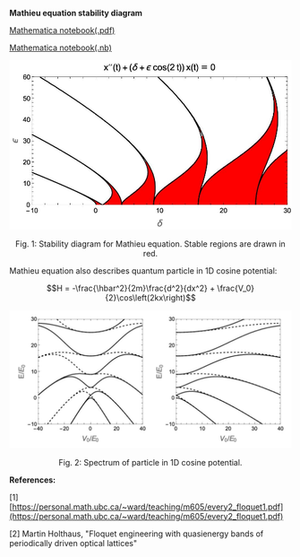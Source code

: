 __Mathieu equation stability diagram__

[Mathematica notebook(.pdf)](https://github.com/mgoloshchapov/Portfolio/blob/master/projects/Mathieu/Mathieu_notebook.pdf)

[Mathematica notebook(.nb)](https://github.com/mgoloshchapov/Portfolio/blob/master/projects/Mathieu/Mathieu.nb)


<p align="middle">
  <img src="./stability.jpeg"/>

  <p align="center">
    Fig. 1: Stability diagram for Mathieu equation. Stable regions are drawn in red.
  </p> 
</p>

Mathieu equation also describes quantum particle in 1D cosine potential:

$$H = -\frac{\hbar^2}{2m}\frac{d^2}{dx^2} + \frac{V_0}{2}\cos\left(2kx\right)$$

<p align="middle">
  <img src="./particle.jpeg"/>

  <p align="center">
    Fig. 2: Spectrum of particle in 1D cosine potential.
  </p> 
</p>

__References:__

[1] [https://personal.math.ubc.ca/~ward/teaching/m605/every2_floquet1.pdf](https://personal.math.ubc.ca/~ward/teaching/m605/every2_floquet1.pdf)

[2] Martin Holthaus, "Floquet engineering with quasienergy bands of periodically driven optical lattices"
